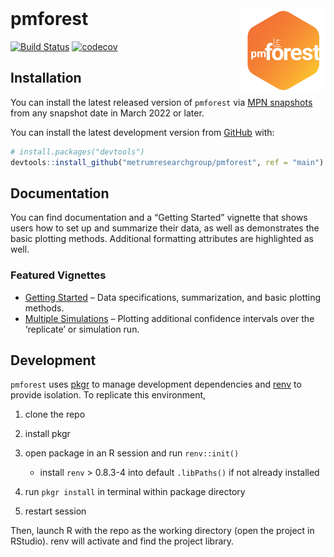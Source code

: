 
<!-- README.md is generated from README.Rmd. Please edit that file -->

<br>

# pmforest <a href='https:/metrumresearchgroup.github.io/pmforest'><img src='man/figures/logo.png' align="right" width="135px"/></a>

<!-- badges: start -->

[![Build
Status](https://github.com/metrumresearchgroup/pmforest/actions/workflows/main.yaml/badge.svg)](https://github.com/metrumresearchgroup/pmforest/actions/workflows/main.yaml)
[![codecov](https://codecov.io/gh/metrumresearchgroup/pmforest/branch/main/graph/badge.svg)](https://codecov.io/gh/metrumresearchgroup/pmforest)
<!-- badges: end -->

## Installation

You can install the latest released version of `pmforest` via [MPN
snapshots](https://mpn.metworx.com/docs/snapshots/) from any snapshot
date in March 2022 or later.

You can install the latest development version from
[GitHub](https://github.com/) with:

``` r
# install.packages("devtools")
devtools::install_github("metrumresearchgroup/pmforest", ref = "main")
```

## Documentation

You can find documentation and a “Getting Started” vignette that shows
users how to set up and summarize their data, as well as demonstrates
the basic plotting methods. Additional formatting attributes are
highlighted as well.

### Featured Vignettes

- [Getting
  Started](https://metrumresearchgroup.github.io/pmforest/articles/getting-started.html)
  – Data specifications, summarization, and basic plotting methods.
- [Multiple
  Simulations](https://metrumresearchgroup.github.io/pmforest/articles/multiple-simulations.html)
  – Plotting additional confidence intervals over the ‘replicate’ or
  simulation run.

## Development

`pmforest` uses [pkgr](https://github.com/metrumresearchgroup/pkgr) to
manage development dependencies and
[renv](https://rstudio.github.io/renv/) to provide isolation. To
replicate this environment,

1.  clone the repo

2.  install pkgr

3.  open package in an R session and run `renv::init()`

    - install `renv` \> 0.8.3-4 into default `.libPaths()` if not
      already installed

4.  run `pkgr install` in terminal within package directory

5.  restart session

Then, launch R with the repo as the working directory (open the project
in RStudio). renv will activate and find the project library.
